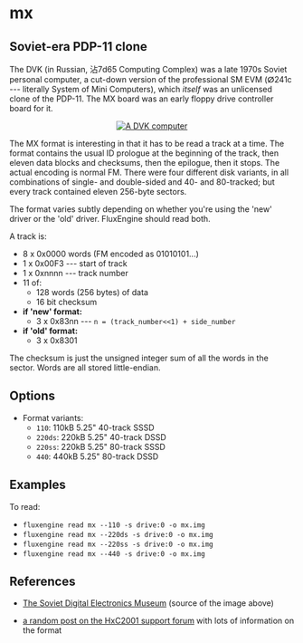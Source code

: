 mx
====
## Soviet-era PDP-11 clone
<!-- This file is automatically generated. Do not edit. -->

The DVK (in Russian, 沾7d65
Computing Complex) was a late 1970s Soviet personal computer, a cut-down
version of the professional SM EVM (ⵁ241c
--- literally System of Mini Computers), which _itself_ was an unlicensed
clone of the PDP-11. The MX board was an early floppy drive controller board
for it.

<div style="text-align: center">
<a href="http://www.leningrad.su/museum/show_big.php?n=1006"><img src="dvk3m.jpg" style="max-width: 60%" alt="A DVK computer"></a>
</div>

The MX format is interesting in that it has to be read a track at a time. The
format contains the usual ID prologue at the beginning of the track, then
eleven data blocks and checksums, then the epilogue, then it stops. The
actual encoding is normal FM. There were four different disk variants, in all
combinations of single- and double-sided and 40- and 80-tracked; but every
track contained eleven 256-byte sectors.

The format varies subtly depending on whether you're using the 'new' driver
or the 'old' driver. FluxEngine should read both.

A track is:

  * 8 x 0x0000 words (FM encoded as 01010101...)
  * 1 x 0x00F3 --- start of track
  * 1 x 0xnnnn --- track number
  * 11 of:
    * 128 words (256 bytes) of data
    * 16 bit checksum
  * **if 'new' format:**
    * 3 x 0x83nn --- `n = (track_number<<1) + side_number`
  * **if 'old' format:**
    * 3 x 0x8301

The checksum is just the unsigned integer sum of all the words in the sector.
Words are all stored little-endian.

## Options

  - Format variants:
      - `110`: 110kB 5.25" 40-track SSSD
      - `220ds`: 220kB 5.25" 40-track DSSD
      - `220ss`: 220kB 5.25" 80-track SSSD
      - `440`: 440kB 5.25" 80-track DSSD

## Examples

To read:

  - `fluxengine read mx --110 -s drive:0 -o mx.img`
  - `fluxengine read mx --220ds -s drive:0 -o mx.img`
  - `fluxengine read mx --220ss -s drive:0 -o mx.img`
  - `fluxengine read mx --440 -s drive:0 -o mx.img`

## References

  - [The Soviet Digital Electronics
    Museum](http://www.leningrad.su/museum/main.php) (source of the image
    above)

  - [a random post on the HxC2001 support
    forum](http://torlus.com/floppy/forum/viewtopic.php?t=1384) with lots of
    information on the format


